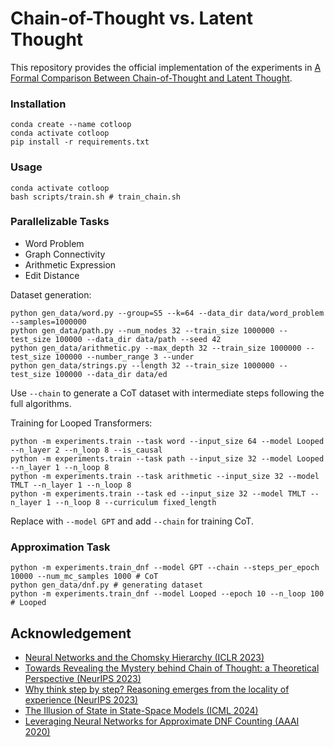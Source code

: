 # Chain-of-Thought vs. Latent Thought

This repository provides the official implementation of the experiments in [A Formal Comparison Between Chain-of-Thought and Latent Thought](https://arxiv.org/abs/2410.01405).

### Installation
```shell
conda create --name cotloop
conda activate cotloop
pip install -r requirements.txt
```

### Usage

```shell
conda activate cotloop
bash scripts/train.sh # train_chain.sh
```

### Parallelizable Tasks
- Word Problem
- Graph Connectivity 
- Arithmetic Expression
- Edit Distance

Dataset generation:
```shell
python gen_data/word.py --group=S5 --k=64 --data_dir data/word_problem --samples=1000000
python gen_data/path.py --num_nodes 32 --train_size 1000000 --test_size 100000 --data_dir data/path --seed 42
python gen_data/arithmetic.py --max_depth 32 --train_size 1000000 --test_size 100000 --number_range 3 --under
python gen_data/strings.py --length 32 --train_size 1000000 --test_size 100000 --data_dir data/ed
```
Use `--chain` to generate a CoT dataset with intermediate steps following the full algorithms.


Training for Looped Transformers:
```shell
python -m experiments.train --task word --input_size 64 --model Looped --n_layer 2 --n_loop 8 --is_causal
python -m experiments.train --task path --input_size 32 --model Looped --n_layer 1 --n_loop 8
python -m experiments.train --task arithmetic --input_size 32 --model TMLT --n_layer 1 --n_loop 8
python -m experiments.train --task ed --input_size 32 --model TMLT --n_layer 1 --n_loop 8 --curriculum fixed_length
```
Replace with `--model GPT` and add `--chain` for training CoT.

###  Approximation Task

```shell
python -m experiments.train_dnf --model GPT --chain --steps_per_epoch 10000 --num_mc_samples 1000 # CoT
python gen_data/dnf.py # generating dataset
python -m experiments.train_dnf --model Looped --epoch 10 --n_loop 100 # Looped
```

## Acknowledgement
- [Neural Networks and the Chomsky Hierarchy (ICLR 2023)](https://github.com/google-deepmind/neural_networks_chomsky_hierarchy/tree/main)
- [Towards Revealing the Mystery behind Chain of Thought: a Theoretical Perspective (NeurIPS 2023)](https://github.com/guyuntian/CoT_benchmark)
- [Why think step by step? Reasoning emerges from the locality of experience (NeurIPS 2023)](https://github.com/benpry/why-think-step-by-step)
- [The Illusion of State in State-Space Models (ICML 2024)](https://github.com/jopetty/word-problem)
- [Leveraging Neural Networks for Approximate DNF Counting (AAAI 2020)](https://github.com/ralphabb/NeuralDNF)